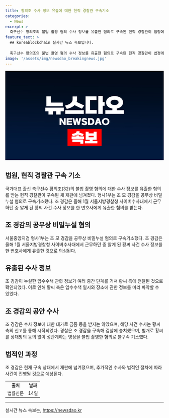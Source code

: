 ```yaml
---
title: 황의조 수사 정보 유출에 대한 현직 경찰관 구속기소
categories:
  - News
excerpt: >
  축구선수 황의조의 불법 촬영 혐의 수사 정보를 유출한 혐의로 구속된 현직 경찰관이 법정에 넘겨졌다. 서울중앙지검 형사1부는 조 모 경감을 공무상 비밀누설 혐의로 기소했다. 조 경감은 압수수색 관련 정보를 유출한 것으로 추정되지만 대가를 받은 증거는 없었다. 황씨 측은 경찰의 압수수색 일정과 장소를 미리 알고 있었으며, 경찰에 대한 수사가 진행 중이다. 또한, 황씨는 성관계 영상 촬영으로 불구속 기소되었다.
feature_text: >
  ## koreablockchain 실시간 뉴스 속보입니다.

  축구선수 황의조의 불법 촬영 혐의 수사 정보를 유출한 혐의로 구속된 현직 경찰관이 법정에 넘겨졌다. 서울중앙지검 형사1부는 조 모 경감을 공무상 비밀누설 혐의로 기소했다. 조 경감은 압수수색 관련 정보를 유출한 것으로 추정되지만 대가를 받은 증거는 없었다. 황씨 측은 경찰의 압수수색 일정과 장소를 미리 알고 있었으며, 경찰에 대한 수사가 진행 중이다. 또한, 황씨는 성관계 영상 촬영으로 불구속 기소되었다.
image: '/assets/img/newsdao_breakingnews.jpg'
---
```


<p><img src="/assets/img/newsdao_breakingnews.jpg" alt="koreablockchain 속보" /></p>

<h2>법원, 현직 경찰관 구속 기소</h2>

<p data-ke-size="size16">국가대표 출신 축구선수 황의조(32)의 불법 촬영 혐의에 대한 수사 정보를 유출한 혐의를 받는 현직 경찰관이 구속된 채 재판에 넘겨졌다. 형사1부는 조 모 경감을 공무상 비밀누설 혐의로 구속기소했다. 조 경감은 올해 1월 서울지방경찰청 사이버수사대에서 근무하던 중 알게 된 황씨 사건 수사 정보를 한 변호사에게 유출한 혐의를 받는다.</p>

<h2 data-ke-size="size26">조 경감의 공무상 비밀누설 혐의</h2>

<p data-ke-size="size16">서울중앙지검 형사1부는 조 모 경감을 공무상 비밀누설 혐의로 구속기소했다. 조 경감은 올해 1월 서울지방경찰청 사이버수사대에서 근무하던 중 알게 된 황씨 사건 수사 정보를 한 변호사에게 유출한 것으로 의심된다.</p>

<h2 data-ke-size="size26">유출된 수사 정보</h2>

<p data-ke-size="size16">조 경감이 누설한 압수수색 관련 정보가 여러 중간 단계를 거쳐 황씨 측에 전달된 것으로 확인되었다. 이로 인해 황씨 측은 압수수색 일시와 장소에 관한 정보를 미리 파악할 수 있었다.</p>

<h2 data-ke-size="size26">조 경감의 공안 수사</h2>

<p data-ke-size="size16">조 경감은 수사 정보에 대한 대가로 금품 등을 받지는 않았으며, 해당 사건 수사는 황씨 측의 신고를 통해 시작되었다. 경찰은 조 경감을 구속해 검찰에 송치했으며, 별개로 황씨를 상대방의 동의 없이 성관계하는 영상을 불법 촬영한 혐의로 불구속 기소했다.</p>

<h2 data-ke-size="size26">법적인 과정</h2>

<p data-ke-size="size16">조 경감은 현재 구속 상태에서 재판에 넘겨졌으며, 추가적인 수사와 법적인 절차에 따라 사건이 진행될 것으로 예상된다.</p>

<table>
    <tr>
        <td style="text-align: center; height: 17px;"><b>출처</b></td>
        <td style="text-align: center; height: 17px;"><b>날짜</b></td>
    </tr>
    <tr>
        <td style="text-align: center; height: 17px;">법률신문</td>
        <td style="text-align: center; height: 17px;">14일</td>
    </tr>
</table>

<p><hr></p>
실시간 뉴스 속보는, <a href="https://newsdao.kr" rel="dofollow">https://newsdao.kr</a>



